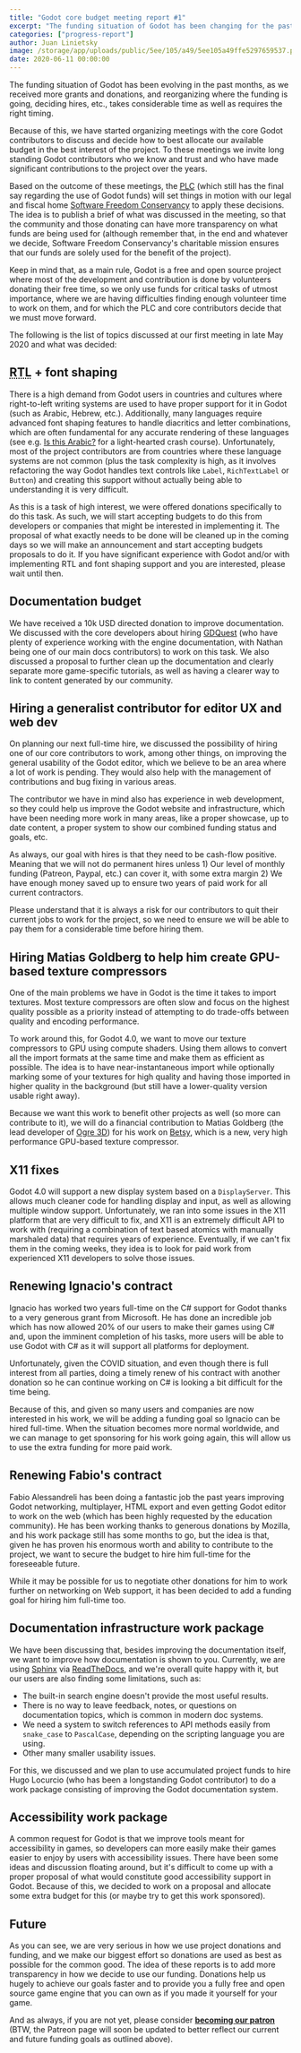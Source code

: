 ```yaml
---
title: "Godot core budget meeting report #1"
excerpt: "The funding situation of Godot has been changing for the past months, as we received more grants and donations, and reorganizing where the funding is going, deciding hires, etc. takes considerable time as well as the right timing."
categories: ["progress-report"]
author: Juan Linietsky
image: /storage/app/uploads/public/5ee/105/a49/5ee105a49ffe5297659537.png
date: 2020-06-11 00:00:00
---
```


The funding situation of Godot has been evolving in the past months, as we received more grants and donations, and reorganizing where the funding is going, deciding hires, etc., takes considerable time as well as requires the right timing.

Because of this, we have started organizing meetings with the core Godot contributors to discuss and decide how to best allocate our available budget in the best interest of the project. To these meetings we invite long standing Godot contributors who we know and trust and who have made significant contributions to the project over the years.

Based on the outcome of these meetings, the [<abbr title="Project Leadership Committee">PLC</abbr>](https://godotengine.org/contact#plc) (which still has the final say regarding the use of Godot funds) will set things in motion with our legal and fiscal home [Software Freedom Conservancy](https://sfconservancy.org) to apply these decisions. The idea is to publish a brief of what was discussed in the meeting, so that the community and those donating can have more transparency on what funds are being used for (although remember that, in the end and whatever we decide, Software Freedom Conservancy's charitable mission ensures that our funds are solely used for the benefit of the project).

Keep in mind that, as a main rule, Godot is a free and open source project where most of the development and contribution is done by volunteers donating their free time, so we only use funds for critical tasks of utmost importance, where we are having difficulties finding enough volunteer time to work on them, and for which the PLC and core contributors decide that we must move forward.


The following is the list of topics discussed at our first meeting in late May 2020 and what was decided:

## <abbr title="Right-to-Left">RTL</abbr> + font shaping

There is a high demand from Godot users in countries and cultures where right-to-left writing systems are used to have proper support for it in Godot (such as Arabic, Hebrew, etc.). Additionally, many languages require advanced font shaping features to handle diacritics and letter combinations, which are often fundamental for any accurate rendering of these languages (see e.g. [Is this Arabic?](https://isthisarabic.com/) for a light-hearted crash course). Unfortunately, most of the project contributors are from countries where these language systems are not common (plus the task complexity is high, as it involves refactoring the way Godot handles text controls like `Label`, `RichTextLabel` or `Button`) and creating this support without actually being able to understanding it is very difficult.

As this is a task of high interest, we were offered donations specifically to do this task. As such, we will start accepting budgets to do this from developers or companies that might be interested in implementing it. The proposal of what exactly needs to be done will be cleaned up in the coming days so we will make an announcement and start accepting budgets proposals to do it. If you have significant experience with Godot and/or with implementing RTL and font shaping support and you are interested, please wait until then.

## Documentation budget

We have received a 10k USD directed donation to improve documentation. We discussed with the core developers about hiring [GDQuest](https://www.gdquest.com/) (who have plenty of experience working with the engine documentation, with Nathan being one of our main docs contributors) to work on this task. We also discussed a proposal to further clean up the documentation and clearly separate more game-specific tutorials, as well as having a clearer way to link to content generated by our community.

## Hiring a generalist contributor for editor UX and web dev

On planning our next full-time hire, we discussed the possibility of hiring one of our core contributors to work, among other things, on improving the general usability of the Godot editor, which we believe to be an area where a lot of work is pending. They would also help with the management of contributions and bug fixing in various areas.

The contributor we have in mind also has experience in web development, so they could help us improve the Godot website and infrastructure, which have been needing more work in many areas, like a proper showcase, up to date content, a proper system to show our combined funding status and goals, etc.

As always, our goal with hires is that they need to be cash-flow positive. Meaning that we will not do permanent hires unless 1) Our level of monthly funding (Patreon, Paypal, etc.) can cover it, with some extra margin 2) We have enough money saved up to ensure two years of paid work for all current contractors.

Please understand that it is always a risk for our contributors to quit their current jobs to work for the project, so we need to ensure we will be able to pay them for a considerable time before hiring them.

## Hiring Matias Goldberg to help him create GPU-based texture compressors

One of the main problems we have in Godot is the time it takes to import textures. Most texture compressors are often slow and focus on the highest quality possible as a priority instead of attempting to do trade-offs between quality and encoding performance.

To work around this, for Godot 4.0, we want to move our texture compressors to GPU using compute shaders. Using them allows to convert all the import formats at the same time and make them as efficient as possible. The idea is to have near-instantaneous import while optionally marking some of your textures for high quality and having those imported in higher quality in the background (but still have a lower-quality version usable right away).

Because we want this work to benefit other projects as well (so more can contribute to it), we will do a financial contribution to Matias Goldberg (the lead developer of [Ogre 3D](https://www.ogre3d.org/)) for his work on [Betsy](https://github.com/darksylinc/betsy), which is a new, very high performance GPU-based texture compressor.

## X11 fixes

Godot 4.0 will support a new display system based on a `DisplayServer`. This allows much cleaner code for handling display and input, as well as allowing multiple window support. Unfortunately, we ran into some issues in the X11 platform that are very difficult to fix, and X11 is an extremely difficult API to work with (requiring a combination of text based atomics with manually marshaled data) that requires years of experience. Eventually, if we can't fix them in the coming weeks, they idea is to look for paid work from experienced X11 developers to solve those issues.

## Renewing Ignacio's contract

Ignacio has worked two years full-time on the C# support for Godot thanks to a very generous grant from Microsoft. He has done an incredible job which has now allowed 20% of our users to make their games using C# and, upon the imminent completion of his tasks, more users will be able to use Godot with C# as it will support all platforms for deployment.

Unfortunately, given the COVID situation, and even though there is full interest from all parties, doing a timely renew of his contract with another donation so he can continue working on C# is looking a bit difficult for the time being.

Because of this, and given so many users and companies are now interested in his work, we will be adding a funding goal so Ignacio can be hired full-time. When the situation becomes more normal worldwide, and we can manage to get sponsoring for his work going again, this will allow us to use the extra funding for more paid work.

## Renewing Fabio's contract

Fabio Alessandreli has been doing a fantastic job the past years improving Godot networking, multiplayer, HTML export and even getting Godot editor to work on the web (which has been highly requested by the education community). He has been working thanks to generous donations by Mozilla, and his work package still has some months to go, but the idea is that, given he has proven his enormous worth and ability to contribute to the project, we want to secure the budget to hire him full-time for the foreseeable future.

While it may be possible for us to negotiate other donations for him to work further on networking on Web support, it has been decided to add a funding goal for hiring him full-time too.

## Documentation infrastructure work package

We have been discussing that, besides improving the documentation itself, we want to improve how documentation is shown to you. Currently, we are using [Sphinx](https://www.sphinx-doc.org/) via [ReadTheDocs](https://readthedocs.org/), and we're overall quite happy with it, but our users are also finding some limitations, such as:

* The built-in search engine doesn't provide the most useful results.
* There is no way to leave feedback, notes, or questions on documentation topics, which is common in modern doc systems.
* We need a system to switch references to API methods easily from `snake_case` to `PascalCase`, depending on the scripting language you are using.
* Other many smaller usability issues.

For this, we discussed and we plan to use accumulated project funds to hire Hugo Locurcio (who has been a longstanding Godot contributor) to do a work package consisting of improving the Godot documentation system.

## Accessibility work package

A common request for Godot is that we improve tools meant for accessibility in games, so developers can more easily make their games easier to enjoy by users with accessibility issues. There have been some ideas and discussion floating around, but it's difficult to come up with a proper proposal of what would constitute good accessibility support in Godot. Because of this, we decided to work on a proposal and allocate some extra budget for this (or maybe try to get this work sponsored).

## Future

As you can see, we are very serious in how we use project donations and funding, and we make our biggest effort so donations are used as best as possible for the common good. The idea of these reports is to add more transparency in how we decide to use our funding. Donations help us hugely to achieve our goals faster and to provide you a fully free and open source game engine that you can own as if you made it yourself for your game.

And as always, if you are not yet, please consider [**becoming our patron**](https://www.patreon.com/godotengine) (BTW, the Patreon page will soon be updated to better reflect our current and future funding goals as outlined above).
